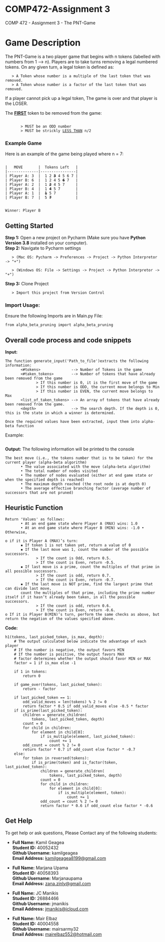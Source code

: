 # COMP472-Assignment 3
COMP 472 - Assignment 3 - The PNT-Game

# Game Description
The PNT-Game is a two player game that begins with n tokens (labelled with numbers from 1 --> n). Players are to take turns removing a legal numbered tokens. On any given turn, a legal token is defined as: 

       > A Token whose number is a multiple of the last token that was removed.
       > A Token whose number is a factor of the last token that was removed.

If a player cannot pick up a legal token, The game is over and that player is the LOSER.

The <ins>**FIRST**</ins> token to be removed from the game: 
<pre><code>
       > MUST be an ODD number
       > MUST be strickly <ins>LESS THAN</ins> n/2
</code></pre>
### Example Game  
Here is an example of the game being played where n = 7:

<pre><code>
|   MOVE       |  Tokens Left   |
|--------------|----------------|
| Player A: 3  |  1 2 <s><b>3</s></b> 4 5 6 7 |   
| Player B: 6  |  1 2 4 5 <s><b>6</s></b> 7   |
| Player A: 2  |  1 <s><b>2</s></b> 4 5 7     |
| Player B: 4  |  1 <s><b>4</s></b> 5 7       |
| Player A: 1  |  <s><b>1</s></b> 5 7         |
| Player B: 7  |  5 <s><b>7</s></b>           |


Winner: Player B
</code></pre>
 
## Getting Started
**Step 1:** Open a new project on Pycharm (Make sure you have **Python Version 3.8** installed on your computer).\
**Step 2:** Navigate to Pycharm settings

       > (Mac OS: Pycharm -> Preferences -> Project -> Python Interpretor -> "+")
       
       > (Windows OS: File -> Settings -> Project -> Python Interpretor -> "+")

**Step 3:** Clone Project

       > Import this project from Version Control
       
### Import Usage:
Ensure the following Imports are in Main.py File:
```
from alpha_beta_pruning import alpha_beta_pruning
```

## Overall code process and code snippets

**Input:** 
```
The function generate_input('Path_to_file')extracts the following information:
       <#tokens>              --> Number of Tokens in the game
       <#taken_tokens>        --> Number of tokens that have already been removed from the game 
              > If this number is 0, it is the first move of the game
              > If this number is ODD, the current move belongs to Min
              > If this number is EVEN, the current move belongs to Max
       <list_of_taken_tokens> --> An array of tokens that have already been removed from the game. 
       <depth>                --> The search depth. If the depth is 0, this is the state in which a winner is determined.
       
Once the required values have been extracted, input them into alpha-beta function
```
Example:
```
```

**Output:**
The following information will be printed to the console
```
The best move (i.e., the tokens number that is to be taken) for the current player (alpha-beta algorithm)
       • The value associated with the move (alpha-beta algorithm)
       • The total number of nodes visited
       • The number of nodes evaluated (either at end game state or when the specified depth is reached)
       • The maximum depth reached (the root node is at depth 0)
       • The average effective branching factor (average number of successors that are not pruned)
```


## Heuristic Function
```
Return 'Values' as follows:
       • At an end game state where Player A (MAX) wins: 1.0
       • At an end game state where Player B (MIN) wins: -1.0 • Otherwise,

o if it is Player A (MAX)’s turn:
       ▪ If token 1 is not taken yet, return a value of 0
       ▪ If the last move was 1, count the number of the possible successors.
              > If the count is Odd, return 0.5.
              > If the count is Even, return -0.5.
       ▪ If last move is a prime, count the multiples of that prime in all possible successors. 
              > If the count is odd, return 0.7.
              > If the count is Even, return -0.7.
       ▪ If the last move is NOT prime, find the largest prime that can divide last move,
       count the multiples of that prime, including the prime number itself if it hasn’t already been taken, in all the possible successors.
              > If the count is odd, return 0.6.
              > If the count is Even, return -0.6.
o If it is Player B(MIN)’s turn, perform the same checks as above, but return the negation of the values specified above.
```

**Code:**
```
h1(tokens, last_picked_token, is_max, depth):
    # The output calculated below indicate the advantage of each player
    # If the number is negative, the output favors MIN
    # If the number is positive, the output favors MAX
    # factor determines whether the output should favor MIN or MAX
    factor = 1 if is_max else -1

    if 1 in tokens:
        return 0

    if game_over(tokens, last_picked_token):
        return - factor

    if last_picked_token == 1:
        odd_valid_moves = len(tokens) % 2 != 0
        return factor * 0.5 if odd_valid_moves else -0.5 * factor
    if is_prime(last_picked_token):
        children = generate_children(
            tokens, last_picked_token, depth)
        count = 0
        for child in children:
            for element in child[0]:
                if is_multiple(element, last_picked_token):
                    count += 1
        odd_count = count % 2 != 0
        return factor * 0.7 if odd_count else factor * -0.7
    else:
        for token in reversed(tokens):
            if is_prime(token) and is_factor(token, last_picked_token):
                children = generate_children(
                    tokens, last_picked_token, depth)
                count = 0
                for child in children:
                    for element in child[0]:
                        if is_multiple(element, token):
                            count += 1
                odd_count = count % 2 != 0
                return factor * 0.6 if odd_count else factor * -0.6
```



## Get Help
To get help or ask questions, Please Contact any of the following students: 
 - **Full Name:** Kamil Geagea\
   **Student ID:** 40052432\
   **Github Username:** kamilgeagea\
   **Email Address:** kamilgeagea8199@gmail.com
   
 - **Full Name:** Marjana Upama\
   **Student ID:** 40058393\
   **Github Username:** Marjanaupama\
   **Email Address:** zana.zinly@gmail.com
   
 - **Full Name:** JC Manikis\
   **Student ID:** 26884466\
   **Github Username:** jmanikis\
   **Email Address:** jmanikis@icloud.com
   
 - **Full Name:** Mair Elbaz\
   **Student ID:** 40004558\
   **Github Username:** mairsarmy32\
   **Email Address:** mairelbaz552@hotmail.com
